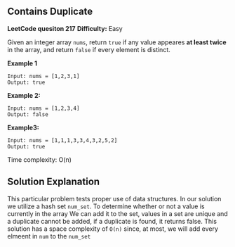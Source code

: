 ## Contains Duplicate

**LeetCode quesiton 217**
**Difficulty:** Easy

Given an integer array ```nums```, return ```true``` if any value appeares **at least twice** in the array, and return ```false``` if every element is distinct.

**Example 1**
```
Input: nums = [1,2,3,1]
Output: true
```
**Example 2:**
```
Input: nums = [1,2,3,4]
Output: false
```

**Example3:**
```
Input: nums = [1,1,1,3,3,4,3,2,5,2]
Output: true
```

Time complexity: O(n)

## Solution Explanation

This particular problem tests proper use of data structures. In our solution
we utilize a hash set ```num_set```. 
To determine whether or not a value is currently in the array We can add it to the set, values in a set are unique and a duplicate cannot be added, if a duplicate is found, it returns false. This solution has a space
complexity of ```O(n)``` since, at most, we will add every elmeent in ```num``` to the ```num_set```
